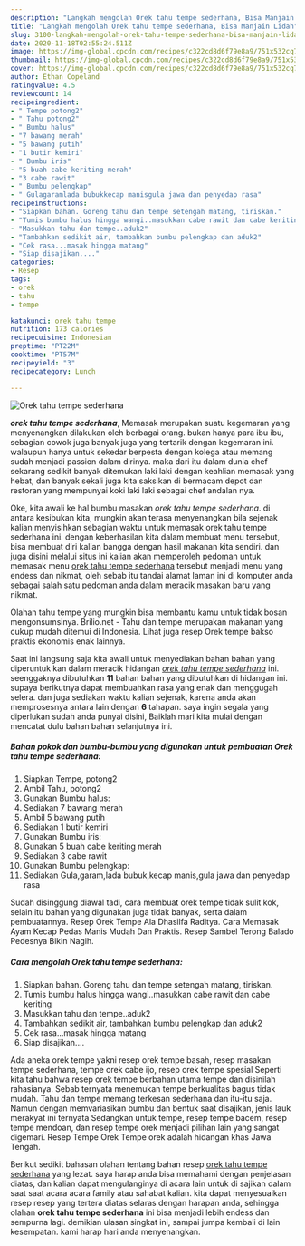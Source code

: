 ```yaml
---
description: "Langkah mengolah Orek tahu tempe sederhana, Bisa Manjain Lidah"
title: "Langkah mengolah Orek tahu tempe sederhana, Bisa Manjain Lidah"
slug: 3100-langkah-mengolah-orek-tahu-tempe-sederhana-bisa-manjain-lidah
date: 2020-11-18T02:55:24.511Z
image: https://img-global.cpcdn.com/recipes/c322cd8d6f79e8a9/751x532cq70/orek-tahu-tempe-sederhana-foto-resep-utama.jpg
thumbnail: https://img-global.cpcdn.com/recipes/c322cd8d6f79e8a9/751x532cq70/orek-tahu-tempe-sederhana-foto-resep-utama.jpg
cover: https://img-global.cpcdn.com/recipes/c322cd8d6f79e8a9/751x532cq70/orek-tahu-tempe-sederhana-foto-resep-utama.jpg
author: Ethan Copeland
ratingvalue: 4.5
reviewcount: 14
recipeingredient:
- " Tempe potong2"
- " Tahu potong2"
- " Bumbu halus"
- "7 bawang merah"
- "5 bawang putih"
- "1 butir kemiri"
- " Bumbu iris"
- "5 buah cabe keriting merah"
- "3 cabe rawit"
- " Bumbu pelengkap"
- " Gulagaramlada bubukkecap manisgula jawa dan penyedap rasa"
recipeinstructions:
- "Siapkan bahan. Goreng tahu dan tempe setengah matang, tiriskan."
- "Tumis bumbu halus hingga wangi..masukkan cabe rawit dan cabe keriting"
- "Masukkan tahu dan tempe..aduk2"
- "Tambahkan sedikit air, tambahkan bumbu pelengkap dan aduk2"
- "Cek rasa...masak hingga matang"
- "Siap disajikan...."
categories:
- Resep
tags:
- orek
- tahu
- tempe

katakunci: orek tahu tempe 
nutrition: 173 calories
recipecuisine: Indonesian
preptime: "PT22M"
cooktime: "PT57M"
recipeyield: "3"
recipecategory: Lunch

---
```



![Orek tahu tempe sederhana](https://img-global.cpcdn.com/recipes/c322cd8d6f79e8a9/751x532cq70/orek-tahu-tempe-sederhana-foto-resep-utama.jpg)

<b><i>orek tahu tempe sederhana</i></b>, Memasak merupakan suatu kegemaran yang menyenangkan dilakukan oleh berbagai orang. bukan hanya para ibu ibu, sebagian cowok juga banyak juga yang tertarik dengan kegemaran ini. walaupun hanya untuk sekedar berpesta dengan kolega atau memang sudah menjadi passion dalam dirinya. maka dari itu dalam dunia chef sekarang sedikit banyak ditemukan laki laki dengan keahlian memasak yang hebat, dan banyak sekali juga kita saksikan di bermacam depot dan restoran yang mempunyai koki laki laki sebagai chef andalan nya.

Oke, kita awali ke hal bumbu masakan <i>orek tahu tempe sederhana</i>. di antara kesibukan kita, mungkin akan terasa menyenangkan bila sejenak kalian menyisihkan sebagian waktu untuk memasak orek tahu tempe sederhana ini. dengan keberhasilan kita dalam membuat menu tersebut, bisa membuat diri kalian bangga dengan hasil makanan kita sendiri. dan juga disini melalui situs ini kalian akan memperoleh pedoman untuk memasak menu <u>orek tahu tempe sederhana</u> tersebut menjadi menu yang endess dan nikmat, oleh sebab itu tandai alamat laman ini di komputer anda sebagai salah satu pedoman anda dalam meracik masakan baru yang nikmat.

Olahan tahu tempe yang mungkin bisa membantu kamu untuk tidak bosan mengonsumsinya. Brilio.net - Tahu dan tempe merupakan makanan yang cukup mudah ditemui di Indonesia. Lihat juga resep Orek tempe bakso praktis ekonomis enak lainnya.


Saat ini langsung saja kita awali untuk menyediakan bahan bahan yang diperuntuk kan dalam meracik hidangan <u><i>orek tahu tempe sederhana</i></u> ini. seenggaknya dibutuhkan <b>11</b> bahan bahan yang dibutuhkan di hidangan ini. supaya berikutnya dapat membuahkan rasa yang enak dan menggugah selera. dan juga sediakan waktu kalian sejenak, karena anda akan memprosesnya antara lain dengan <b>6</b> tahapan. saya ingin segala yang diperlukan sudah anda punyai disini, Baiklah mari kita mulai dengan mencatat dulu bahan bahan selanjutnya ini.

<!--inarticleads1-->

##### Bahan pokok dan bumbu-bumbu yang digunakan untuk pembuatan Orek tahu tempe sederhana:

1. Siapkan  Tempe, potong2
1. Ambil  Tahu, potong2
1. Gunakan  Bumbu halus:
1. Sediakan 7 bawang merah
1. Ambil 5 bawang putih
1. Sediakan 1 butir kemiri
1. Gunakan  Bumbu iris:
1. Gunakan 5 buah cabe keriting merah
1. Sediakan 3 cabe rawit
1. Gunakan  Bumbu pelengkap:
1. Sediakan  Gula,garam,lada bubuk,kecap manis,gula jawa dan penyedap rasa


Sudah disinggung diawal tadi, cara membuat orek tempe tidak sulit kok, selain itu bahan yang digunakan juga tidak banyak, serta dalam pembuatannya. Resep Orek Tempe Ala Dhasilfa Raditya. Cara Memasak Ayam Kecap Pedas Manis Mudah Dan Praktis. Resep Sambel Terong Balado Pedesnya Bikin Nagih. 

<!--inarticleads2-->

##### Cara mengolah Orek tahu tempe sederhana:

1. Siapkan bahan. Goreng tahu dan tempe setengah matang, tiriskan.
1. Tumis bumbu halus hingga wangi..masukkan cabe rawit dan cabe keriting
1. Masukkan tahu dan tempe..aduk2
1. Tambahkan sedikit air, tambahkan bumbu pelengkap dan aduk2
1. Cek rasa...masak hingga matang
1. Siap disajikan....


Ada aneka orek tempe yakni resep orek tempe basah, resep masakan tempe sederhana, tempe orek cabe ijo, resep orek tempe spesial Seperti kita tahu bahwa resep orek tempe berbahan utama tempe dan disinilah rahasianya. Sebab ternyata menemukan tempe berkualitas bagus tidak mudah. Tahu dan tempe memang terkesan sederhana dan itu-itu saja. Namun dengan memvariasikan bumbu dan bentuk saat disajikan, jenis lauk merakyat ini ternyata Sedangkan untuk tempe, resep tempe bacem, resep tempe mendoan, dan resep tempe orek menjadi pilihan lain yang sangat digemari. Resep Tempe Orek Tempe orek adalah hidangan khas Jawa Tengah. 

Berikut sedikit bahasan olahan tentang bahan resep <u>orek tahu tempe sederhana</u> yang lezat. saya harap anda bisa memahami dengan penjelasan diatas, dan kalian dapat mengulanginya di acara lain untuk di sajikan dalam saat saat acara acara family atau sahabat kalian. kita dapat menyesuaikan resep resep yang tertera diatas selaras dengan harapan anda, sehingga olahan <b>orek tahu tempe sederhana</b> ini bisa menjadi lebih endess dan sempurna lagi. demikian ulasan singkat ini, sampai jumpa kembali di lain kesempatan. kami harap hari anda menyenangkan.
